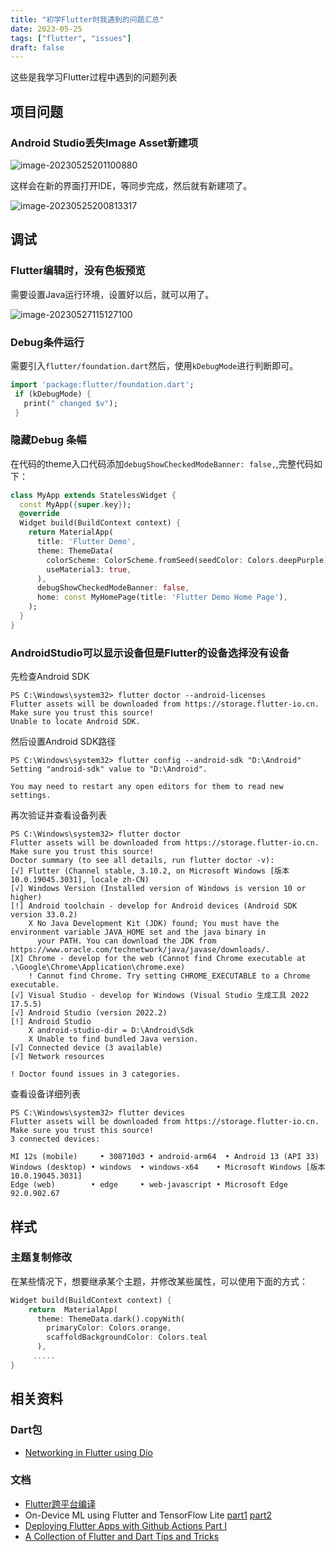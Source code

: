 ```yaml
---
title: "初学Flutter时我遇到的问题汇总"
date: 2023-05-25
tags: ["flutter", "issues"]
draft: false
---
```

这些是我学习Flutter过程中遇到的问题列表
## 项目问题
### Android Studio丢失Image Asset新建项

![image-20230525201100880](https://assets.czyt.tech/img/project-opt-for-image-asset.png)

这样会在新的界面打开IDE，等同步完成，然后就有新建项了。

![image-20230525200813317](https://assets.czyt.tech/img/new-image-asset-dialog.png)

## 调试
### Flutter编辑时，没有色板预览

需要设置Java运行环境，设置好以后，就可以用了。

![image-20230527115127100](https://assets.czyt.tech/img/flutter-color-swatch.png)
### Debug条件运行
需要引入`flutter/foundation.dart`然后，使用`kDebugMode`进行判断即可。
```dart
import 'package:flutter/foundation.dart';
 if (kDebugMode) {
   print(" changed $v");
 }
```
### 隐藏Debug 条幅
在代码的theme入口代码添加`debugShowCheckedModeBanner: false,`,完整代码如下：

```dart
class MyApp extends StatelessWidget {
  const MyApp({super.key});
  @override
  Widget build(BuildContext context) {
    return MaterialApp(
      title: 'Flutter Demo',
      theme: ThemeData(
        colorScheme: ColorScheme.fromSeed(seedColor: Colors.deepPurple),
        useMaterial3: true,
      ),
      debugShowCheckedModeBanner: false,
      home: const MyHomePage(title: 'Flutter Demo Home Page'),
    );
  }
}
```
### AndroidStudio可以显示设备但是Flutter的设备选择没有设备
先检查Android SDK
```
PS C:\Windows\system32> flutter doctor --android-licenses
Flutter assets will be downloaded from https://storage.flutter-io.cn. Make sure you trust this source!
Unable to locate Android SDK.
```
然后设置Android SDK路径
```
PS C:\Windows\system32> flutter config --android-sdk "D:\Android"
Setting "android-sdk" value to "D:\Android".

You may need to restart any open editors for them to read new settings.
```
再次验证并查看设备列表
```
PS C:\Windows\system32> flutter doctor
Flutter assets will be downloaded from https://storage.flutter-io.cn. Make sure you trust this source!
Doctor summary (to see all details, run flutter doctor -v):
[√] Flutter (Channel stable, 3.10.2, on Microsoft Windows [版本 10.0.19045.3031], locale zh-CN)
[√] Windows Version (Installed version of Windows is version 10 or higher)
[!] Android toolchain - develop for Android devices (Android SDK version 33.0.2)
    X No Java Development Kit (JDK) found; You must have the environment variable JAVA_HOME set and the java binary in
      your PATH. You can download the JDK from https://www.oracle.com/technetwork/java/javase/downloads/.
[X] Chrome - develop for the web (Cannot find Chrome executable at .\Google\Chrome\Application\chrome.exe)
    ! Cannot find Chrome. Try setting CHROME_EXECUTABLE to a Chrome executable.
[√] Visual Studio - develop for Windows (Visual Studio 生成工具 2022 17.5.5)
[√] Android Studio (version 2022.2)
[!] Android Studio
    X android-studio-dir = D:\Android\Sdk
    X Unable to find bundled Java version.
[√] Connected device (3 available)
[√] Network resources

! Doctor found issues in 3 categories.
```
查看设备详细列表
```
PS C:\Windows\system32> flutter devices
Flutter assets will be downloaded from https://storage.flutter-io.cn. Make sure you trust this source!
3 connected devices:

MI 12s (mobile)     • 308710d3 • android-arm64  • Android 13 (API 33)
Windows (desktop) • windows  • windows-x64    • Microsoft Windows [版本 10.0.19045.3031]
Edge (web)        • edge     • web-javascript • Microsoft Edge 92.0.902.67
```
## 样式
### 主题复制修改
在某些情况下，想要继承某个主题，并修改某些属性，可以使用下面的方式：
```dart
Widget build(BuildContext context) {
    return  MaterialApp(
      theme: ThemeData.dark().copyWith(
        primaryColor: Colors.orange,
        scaffoldBackgroundColor: Colors.teal
      ),
     .....
}
```

## 相关资料

### Dart包

+ [Networking in Flutter using Dio](https://blog.logrocket.com/networking-flutter-using-dio/)
### 文档
+ [Flutter跨平台编译](https://github.com/flexi-creator/multiplat)
+ On-Device ML using Flutter and TensorFlow Lite [part1](https://medium.com/@romanejaquez/on-device-ml-using-flutter-and-tensorflow-lite-pt-1-model-training-2a84a685f2de) [part2](https://medium.com/flutter-community/on-device-ml-using-flutter-and-tensorflow-lite-pt-2-consume-your-trained-model-in-flutter-470bf314cd2d)
+ [Deploying Flutter Apps with Github Actions Part I](https://blog.auguron.com/deploying-flutter-apps-with-github-actions-c547c23c0e2f)
+ [A Collection of Flutter and Dart Tips and Tricks](https://github.com/vandadnp/flutter-tips-and-tricks)
